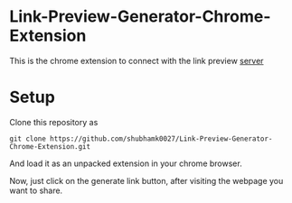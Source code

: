 # Link-Preview-Generator-Chrome-Extension
This is the chrome extension to connect with the link preview [server](https://github.com/shubhamk0027/Link-Preview-Generator) 

# Setup
Clone this repository as
    
    git clone https://github.com/shubhamk0027/Link-Preview-Generator-Chrome-Extension.git
    
And load it as an unpacked extension in your chrome browser.

Now, just click on the generate link button, after visiting the webpage you want to share. 


